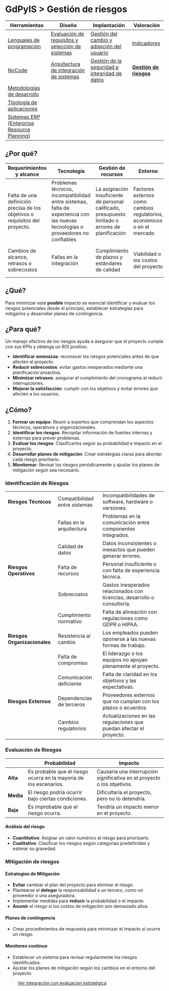 # GdPyIS > Gestión de riesgos

|Herramientas|Diseño|Implantación|Valoración|
|-|-|-|-|
|[Lenguajes de programación](lenguajesProgramacion.md)|[Evaluación de requisitos y selección de sistemas](requisitos.md)|[Gestión del cambio y adopción del usuario](gestionDelCambio.md)|[Indicadores](indicadores.md)|
|[NoCode](noCode.md)|[Arquitectura de integración de sistemas](arquitectura.md)|[Gestión de la seguridad e integridad de datos](gestionSeguridad.md)|[**Gestión de riesgos**](riesgos.md)|
|[Metodologías de desarrollo](metodologiasDesarrollo.md)
|[Tipología de aplicaciones](tipologia.md)
|[Sistemas ERP (Enterprise Resource Planning)](erp.md)

## ¿Por qué?

|Requerimientos y alcance|Tecnología|Gestión de recursos|Entorno|Gestión del cambio|Comunicación|
|-|-|-|-|-|-|
|Falta de una definición precisa de los objetivos o requisitos del proyecto.|Problemas técnicos, incompatibilidad entre sistemas, falta de experiencia con las nuevas tecnologías o proveedores no confiables|La asignación insuficiente de personal calificado, presupuesto limitado o errores de planificación|Factores externos como cambios regulatorios, económicos o en el mercado|La falta de aceptación de los cambios tecnológicos por parte de los empleados|La mala comunicación entre las partes interesadas|
|Cambios de alcance, retrasos o sobrecostos|Fallas en la integración|Cumplimiento de plazos y estándares de calidad|Viabilidad o los costos del proyecto|Retrasar la adopción e implementación de los sistemas|Malentendidos, expectativas no realistas o falta de coordinación|

## ¿Qué?

Para minimizar este **posible** impacto es esencial identificar y evaluar los riesgos potenciales desde el principio, establecer estrategias para mitigarlos y desarrollar planes de contingencia. 

## ¿Para qué?

Un manejo efectivo de los riesgos ayuda a asegurar que el proyecto cumpla con sus KPIs y obtenga un ROI positivo.

- **Identificar amenazas**: reconocer los riesgos potenciales antes de que afecten el proyecto.
- **Reducir sobrecostos**: evitar gastos inesperados mediante una planificación proactiva.
- **Minimizar retrasos**: asegurar el cumplimiento del cronograma al reducir interrupciones.
- **Mejorar la satisfacción**: cumplir con los objetivos y evitar errores que afecten a los usuarios.

## ¿Cómo?

1. **Formar un equipo**: Reunir a expertos que comprendan los aspectos técnicos, operativos y organizacionales.
2. **Identificar los riesgos**: Recopilar información de fuentes internas y externas para prever problemas.
3. **Evaluar los riesgos**: Clasificarlos según su probabilidad e impacto en el proyecto.
4. **Desarrollar planes de mitigación**: Crear estrategias claras para abordar cada riesgo prioritario.
5. **Monitorear**: Revisar los riesgos periódicamente y ajustar los planes de mitigación según sea necesario.

### Identificación de Riesgos

||||
|-|-|-|
|**Riesgos Técnicos**|Compatibilidad entre sistemas|Incompatibilidades de software, hardware o versiones.|
||Fallas en la arquitectura|Problemas en la comunicación entre componentes integrados.|
||Calidad de datos|Datos inconsistentes o inexactos que pueden generar errores.|
|**Riesgos Operativos**|Falta de recursos|Personal insuficiente o con falta de experiencia técnica.|
||Sobrecostos|Gastos inesperados relacionados con licencias, desarrollo o consultoría.|
||Cumplimiento normativo|Falta de alineación con regulaciones como GDPR o HIPAA.|
|**Riesgos Organizacionales**|Resistencia al cambio|Los empleados pueden oponerse a las nuevas formas de trabajo.|
||Falta de compromiso|El liderazgo o los equipos no apoyan plenamente el proyecto.|
||Comunicación deficiente|Falta de claridad en los objetivos y las expectativas.|
|**Riesgos Externos**|Dependencias de terceros|Proveedores externos que no cumplan con los plazos o acuerdos.|
||Cambios regulatorios|Actualizaciones en las regulaciones que puedan afectar el proyecto.|

### Evaluación de Riesgos

||Probabilidad|Impacto|
|-|-|-|
|**Alta**|Es probable que el riesgo ocurra en la mayoría de los escenarios.|Causaría una interrupción significativa en el proyecto o los objetivos.|
|**Media**|El riesgo podría ocurrir bajo ciertas condiciones.|Dificultaría el proyecto, pero no lo detendría.|
|**Baja**|Es improbable que el riesgo ocurra.|Tendría un impacto menor en el proyecto.|

#### Análisis del riesgo
  
- **Cuantitativo**: Asignar un valor numérico al riesgo para priorizarlo.
- **Cualitativo**: Clasificar los riesgos según categorías predefinidas y estimar su gravedad.

### Mitigación de riesgos

#### Estrategias de Mitigación

- **Evitar** cambiar el plan del proyecto para eliminar el riesgo.
- Plantearse el **delegar** la responsabilidad a un tercero, como un proveedor o una aseguradora.
- Implementar medidas para **reducir** la probabilidad o el impacto.
- **Asumir** el riesgo si los costos de mitigación son demasiado altos.

#### Planes de contingencia

- Crear procedimientos de respuesta para minimizar el impacto si ocurre un riesgo.

#### Monitoreo continuo

- Establecer un sistema para revisar regularmente los riesgos identificados.
- Ajustar los planes de mitigación según los cambios en el entorno del proyecto.

> [Ver integración con evaluación estratégica](evaluacionEstrategica.md)
